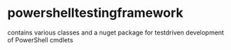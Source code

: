 # powershelltestingframework
contains various classes and a nuget package for testdriven development of PowerShell cmdlets
